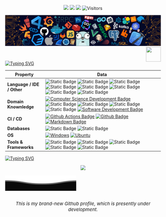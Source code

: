 

<!-- icons -->
<p align="center">
    <a href="https://github.com/khaledelhannat"><img src="https://img.shields.io/badge/Status-Working%20on%20Multiple%20Projects-brightgreen"></a>
    <a href="https://www.ecma-international.org/publications-and-standards/standards/ecma-262/"><img src="https://img.shields.io/badge/JavaScript-ECMAScript%202023-FF1493"></a>
    <a href="https://nodejs.org/en"><img src="https://img.shields.io/badge/Node.js-20.3.1-FF1493"></a>
    <img src="https://visitor-badge.laobi.icu/badge?page_id=khaledelhannat.khaledelhannat" alt="Visitors"/>   
</p>

<!-- header -->
![Alt text](./src/header_.png)
<a href="https://www.python.org/"><img src="https://upload.wikimedia.org/wikipedia/commons/thumb/6/6a/JavaScript-logo.png/800px-JavaScript-logo.png" align="right" height="48" width="48" ></a>

<br/>

<!--   my-ticker -->    
[![Typing SVG](https://readme-typing-svg.herokuapp.com?font=Oswald&weight=500&size=30&pause=1000&color=EEF73F&center=true&vCenter=true&width=700&height=60&lines=Hi+There+%F0%9F%91%8B%2C+I'm+Khaled+Elhannat;Just+Call+me+Kal+%F0%9F%99%82;Greetings+from+My+Github+%F0%9F%99%8B%E2%80%8D%E2%99%82%EF%B8%8F;Enthusiastic+Backend+Engineer+%F0%9F%A7%91%E2%80%8D%F0%9F%92%BB;ZTM+Community+Member+%F0%9F%8F%AB;Passionate+young+man+%7B21yr%7D+%F0%9F%8F%83%E2%80%8D%E2%99%82%EF%B8%8F;Former+Udacity+Student+%F0%9F%8E%93;Currently%2C+I'm+quite+busy%F0%9F%A7%91%E2%80%8D%F0%9F%92%BC;Working+on+Several+Major+Projects+%F0%9F%8F%97%EF%B8%8F;We+have+to+submit+them+by+the+end+of+the+year+%E2%8C%9B;Therefore%2C+Please+pardon+my+sluggish+response+time+%F0%9F%99%8F)](https://git.io/typing-svg)









| Property                                        | Data                                                                                                                                                                                                                                                                                                                                                                                                                                                                                                                                                                                                                                                                                                                                                                                                                                                                                                                                                                                                                                                                                                                                                                                                                                                                                                                                                                                                                                                                                                                                                                                                                                                                                                                                                                                                            |
|-------------------------------------------------|-----------------------------------------------------------------------------------------------------------------------------------------------------------------------------------------------------------------------------------------------------------------------------------------------------------------------------------------------------------------------------------------------------------------------------------------------------------------------------------------------------------------------------------------------------------------------------------------------------------------------------------------------------------------------------------------------------------------------------------------------------------------------------------------------------------------------------------------------------------------------------------------------------------------------------------------------------------------------------------------------------------------------------------------------------------------------------------------------------------------------------------------------------------------------------------------------------------------------------------------------------------------------------------------------------------------------------------------------------------------------------------------------------------------------------------------------------------------------------------------------------------------------------------------------------------------------------------------------------------------------------------------------------------------------------------------------------------------------------------------------------------------------------------------------------------------|
| **Language / IDE / Other**                              | ![Static Badge](https://img.shields.io/badge/JavaScript-783501?logo=Javascript) ![Static Badge](https://img.shields.io/badge/Node.js-783501?logo=node.js) ![Static Badge](https://img.shields.io/badge/TypeScript-783501?logo=typescript) ![Static Badge](https://img.shields.io/badge/Deno-783501?logo=deno) ![Static Badge](https://img.shields.io/badge/Bash%20(Unix%20shell)-783501?logo=linux) ![Static Badge](https://img.shields.io/badge/Python-783501?logo=python) ![Static Badge](https://img.shields.io/badge/Sublime%20Text-783501?logo=sublimetext) ![Static Badge](https://img.shields.io/badge/Visual%20Studio-783501?logo=Visual%20Studio%20Code)                                                                                                                                                                                                                                                                                                                                                                                                                                                                                                                                                                                                                                                                                                                                                                                                                                                                                                                                                                                                                                                                                                                                                                                                                                                                                                                                                                                                                                                                                         |
| **Domain Knownledge**                           | [![Computer Science Development Badge](https://img.shields.io/badge/-Computer%20Science-406e5e?style=flat&logoColor=white)](https://github.com/search?q=user%3ABEPb&type=Repositories) ![Static Badge](https://img.shields.io/badge/Data%20Structures-406e5e) ![Static Badge](https://img.shields.io/badge/Algorithms-406e5e) ![Static Badge](https://img.shields.io/badge/Database-406e5e) ![Static Badge](https://img.shields.io/badge/System%20Design-406e5e) [![Software Development Badge](https://img.shields.io/badge/-Software%20Development-406e5e?style=flat&logoColor=white)](https://github.com/search?q=user%3ABEPb&type=Repositories)                                                                                                                                                                                                                                                                                                                                                                                                                                                                                                                                                                                                                                                                                                                                                                                                                                                                                                                                                                                                                                                                                     |
| **CI / CD**                                     | [![Github Actions Badge](https://img.shields.io/badge/-Git%20-fa3a05?style=flat&logo=Git&logoColor=white)](https://github.com/khaledelhannat) [![Github Badge](https://img.shields.io/badge/-Github%20-fa3a05?style=flat&logo=Github&logoColor=white)](https://github.com/khaledelhannat)  [![Markdown Badge](https://img.shields.io/badge/-Markdown-fa3a05?style=flat&logo=Markdown&logoColor=white)](https://github.com/khaledelhannat)                                                                                                                                                                                                                                                                                                                                                                                                                                                                                                                                                                                                                                                                                                                                                                                                                                                                                                                                                                                                                                                                                                                                                                                                                                                                                                                                                                                       |
| **Databases**                                   | ![Static Badge](https://img.shields.io/badge/MySQL-0243ab?logo=mysql&logoColor=white) ![Static Badge](https://img.shields.io/badge/PostgreSQL-0243ab?logo=PostgreSQL&logoColor=white)                                                                                                                                                                                                                                                                                                                                                                                                                                                                                                                                                                                                                                                                                                                                                                                                                                                                                                                                               |
| **OS**                                          | <a target="_blank" rel="noopener noreferrer" href="https://camo.githubusercontent.com/b44114213a5a462903bd69611bb6846f1dc41fe6f3230bd37c67c3d4eb65f08c/68747470733a2f2f696d672e736869656c64732e696f2f62616467652f2d57696e646f77732d626c61636b3f7374796c653d666c61742d737175617265266c6f676f3d77696e646f7773266c6f676f436f6c6f723d626c7565"><img src="https://camo.githubusercontent.com/b44114213a5a462903bd69611bb6846f1dc41fe6f3230bd37c67c3d4eb65f08c/68747470733a2f2f696d672e736869656c64732e696f2f62616467652f2d57696e646f77732d626c61636b3f7374796c653d666c61742d737175617265266c6f676f3d77696e646f7773266c6f676f436f6c6f723d626c7565" alt="Windows" data-canonical-src="https://img.shields.io/badge/-Windows-black?style=flat-square&amp;logo=windows&amp;logoColor=blue" style="max-width: 100%;"></a> <a target="_blank" rel="noopener noreferrer" href="https://camo.githubusercontent.com/9c4bc049e33f41f122342a1714ccf872c34098a9f2c593c33c2322cf0129fa04/68747470733a2f2f696d672e736869656c64732e696f2f62616467652f2d5562756e74752d626c61636b3f7374796c653d666c61742d737175617265266c6f676f3d7562756e7475"><img src="https://camo.githubusercontent.com/9c4bc049e33f41f122342a1714ccf872c34098a9f2c593c33c2322cf0129fa04/68747470733a2f2f696d672e736869656c64732e696f2f62616467652f2d5562756e74752d626c61636b3f7374796c653d666c61742d737175617265266c6f676f3d7562756e7475" alt="Ubuntu" data-canonical-src="https://img.shields.io/badge/-Ubuntu-black?style=flat-square&amp;logo=ubuntu" style="max-width: 100%;"></a>                                                                                                                                                                                                                                                                           |
| **Tools & Frameworks**                            | ![Static Badge](https://img.shields.io/badge/Docker-233b22?logo=docker) ![Static Badge](https://img.shields.io/badge/AWS-233b22?logo=aws) ![Static Badge](https://img.shields.io/badge/HTML5-233b22?logo=html5) ![Static Badge](https://img.shields.io/badge/CSS3-233b22?logo=css3) ![Static Badge](https://img.shields.io/badge/Next.js-525252?logo=next.js) |













[![Typing SVG](https://readme-typing-svg.herokuapp.com?font=Oswald&size=25&pause=1000&color=F7F7F7&center=true&vCenter=true&width=700&height=60&lines=Dear+Visitor%2C+Thank+You+%E2%9D%A4%EF%B8%8F)](https://git.io/typing-svg)

<p align="center"> 
<img src="https://profile-counter.glitch.me/{khaledelhannat}/count.svg"> 
</p>

![](assets/Bottom_down.svg)




##
<p align="center" style="font-size: 15px; font-style: italic;"> 
This is my brand-new Github profile, which is presently under development.
 </p>
